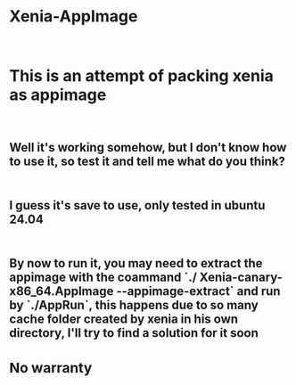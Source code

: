 # Xenia-AppImage

<h1><br>This is an attempt of packing xenia as appimage<br/><h1/>
<h2><br>Well it's working somehow, but I don't know how to use it, so test it and tell me what do you think?<br/><h2/>
<h2><br>I guess it's save to use, only tested in ubuntu 24.04<br/><h2/>
<h2><br>By now to run it, you may need to extract the appimage with the coammand `./
Xenia-canary-x86_64.AppImage --appimage-extract` and run by `./AppRun`, this happens due to so many cache folder created by xenia in his own directory, I'll try to find a solution for it soon<br/><h2?>
<h3>No warranty<h3/>
